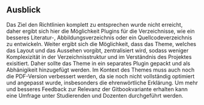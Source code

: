 ## Ausblick

Das Ziel den Richtlinien komplett zu entsprechen wurde nicht erreicht, daher ergibt sich hier die Möglichkeit Plugins für die Verzeichnisse, wie ein besseres Literatur-, Abbildungsverzeichnis oder ein Quellcodeverzeichnis zu entwickeln. 
Weiter ergibt sich die Möglichkeit, dass das Theme, welches das Layout und das Aussehen vorgibt, zentralisiert wird, sodass weniger Komplexizität in der Verzeichnisstruktur und im Verständnis des Projektes exisitiert. Daher sollte das Theme in ein separates Plugin gepackt und als Abhänigikeit hinzugefügt werden. Im Kontext des Themes muss auch noch die PDF-Version verbessert werden, da sie noch nicht vollständig optimiert und angepasst wurde, insbesonders die ehrenwörtliche Erklärung.
Um mehr und besseres Feedback zur Relevanz der Gitbookvariante erhalten kann eine Umfrage unter Studierenden und Dozenten durchgeführt werden.
